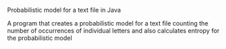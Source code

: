 </b> Probabilistic model for a text file in Java </b>

A program that creates a probabilistic model for a text file counting the number of occurrences of individual letters and also calculates entropy for the probabilistic model 
